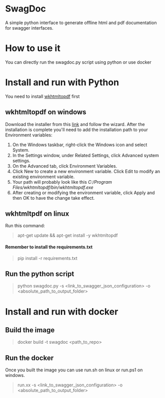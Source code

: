 # SwagDoc
A simple python interface to generate offline html and pdf documentation for swagger interfaces.

# How to use it
You can directly run the swagdoc.py script using python or use docker

# Install and run with Python
You need to install [wkhtmltopdf](https://wkhtmltopdf.org/) first

## wkhtmltopdf on windows
Download the installer from this [link](https://github.com/wkhtmltopdf/packaging/releases/download/0.12.6-1/wkhtmltox-0.12.6-1.msvc2015-win64.exe) and follow the wizard.
After the installation is complete you'll need  to add the installation path to your Environment variables:
1.  On the Windows taskbar, right-click the  Windows  icon and select  System.
2. In the Settings window, under Related Settings, click Advanced system settings.
3. On the Advanced tab, click Environment Variables.
4. Click  New  to create a new environment variable. Click  Edit  to modify an existing environment variable.
5. Your path will probably look like this *C:/Program Files/wkhtmltopdf/bin/wkhtmltopdf.exe*
6. After creating or modifying the environment variable, click  Apply  and then  OK  to have the change take effect.

## wkhtmltpdf on linux
Run this command:

> apt-get update && apt-get install -y wkhtmltopdf 

#### Remember to install the requirements.txt

> pip install -r requirements.txt

## Run the python script
> python swagdoc.py -s <link_to_swagger_json_configuration> -o <absolute_path_to_output_folder>

# Install and run with docker

## Build the image
> docker build -t swagdoc <path_to_repo>

## Run the docker
Once you built the image you can use run.sh on linux or run.ps1 on windows.
> run.xx -s <link_to_swagger_json_configuration> -o <absolute_path_to_output_folder>


